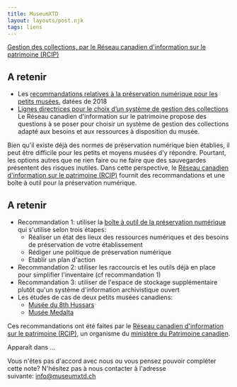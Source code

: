 ```yaml
---
title: MuseumXTD
layout: layouts/post.njk
tags: liens
---
```

[Gestion des collections, par le Réseau canadien d'information sur le patrimoine (RCIP)](https://www.canada.ca/fr/services/culture/histoire-patrimoine/museologie-conservation/gestion-collections.html)



## A retenir
- Les [recommandations relatives à la préservation numérique pour les petits musées.](https://www.canada.ca/fr/reseau-information-patrimoine/services/preservation-numerique/recommandations-petits-musees.html#a4) datées de 2018
- [Lignes directrices pour le choix d’un système de gestion des collections](https://www.canada.ca/fr/reseau-information-patrimoine/services/systemes-gestion-collections/lignes-directrice-choix-sgc.html)
  Le Réseau canadien d'information sur le patrimoine propose des questions à se poser pour choisir un système de gestion des collections adapté aux besoins et aux ressources à disposition du musée.    


Bien qu'il existe déjà des normes de préservation numérique bien établies, il peut être difficile pour les petits et moyens musées d'y répondre. Pourtant, les options autres que ne rien faire ou ne faire que des sauvegardes présentent des risques inutiles.
Dans cette perspective, le [Réseau canadien d'information sur le patrimoine (RCIP)](https://www.canada.ca/fr/reseau-information-patrimoine.html) fournit des recommandations et une boîte à outil pour la préservation numérique. 

## A retenir
- Recommandation 1: utiliser la [boîte à outil de la préservation numérique](https://www.canada.ca/fr/reseau-information-patrimoine/services/preservation-numerique/boite-outils.html) qui s'utilise selon trois étapes:
	- Réaliser un état des lieux des ressources numériques et des besoins de préservation de votre établissement
	- Rédiger une politique de préservation numérique
	- Etablir un plan d'action 
- Recommandation 2: utiliser les raccourcis et les outils déjà en place pour simplifier l'inventaire (cf recommandation 1)
- Recommandation 3: utiliser de l'espace de stockage supplémentaire plutôt qu'un système d'information archivistique ouvert
- Les études de cas de deux petits musées canadiens: 
	- [Musée du 8th Hussars](https://www.canada.ca/fr/reseau-information-patrimoine/services/preservation-numerique/hussars-etude-musee.html)
	- [Musée Medalta](https://www.canada.ca/fr/reseau-information-patrimoine/services/preservation-numerique/medalta-etude-musee.html)
  
Ces recommandations ont été faites par le [Réseau canadien d'information sur le patrimoine (RCIP)](https://www.canada.ca/fr/reseau-information-patrimoine.html), un organisme du [ministère du Patrimoine canadien](https://www.canada.ca/fr/patrimoine-canadien.html). 


Apparaît dans ...

Vous n'êtes pas d'accord avec nous ou vous pensez pouvoir compléter cette note? N'hésitez pas à nous contacter à l'adresse suivante: [info@museumxtd.ch](mailto:info@museumxtd.ch)